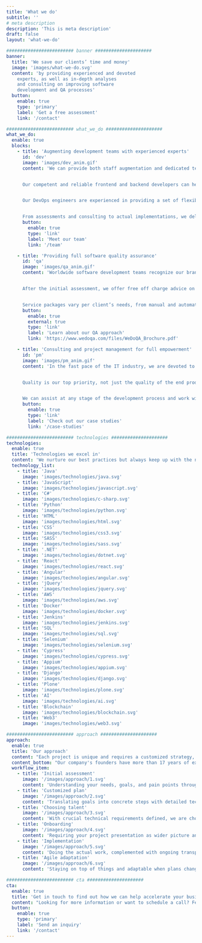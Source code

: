 ```yaml
---
title: 'What we do'
subtitle: ''
# meta description
description: 'This is meta description'
draft: false
layout: 'what-we-do'

######################### banner #####################
banner:
  title: 'We save our clients’ time and money'
  image: 'images/what-we-do.svg'
  content: 'by providing experienced and devoted
    experts, as well as in-depth analyses
    and consulting on improving software
    development and QA processes'
  button:
    enable: true
    type: 'primary'
    label: 'Get a free assessment'
    link: '/contact'

######################### what_we_do #####################
what_we_do:
  enable: true
  blocks:
    - title: 'Augmenting development teams with experienced experts'
      id: 'dev'
      image: 'images/dev_anim.gif'
      content: 'We can provide both staff augmentation and dedicated teams, depending on your needs.


      Our competent and reliable frontend and backend developers can help your ideas come to life and create top quality web solutions.


      Our DevOps engineers are experienced in providing a set of flexible services designed to enable you to build and deliver products faster and more reliably.


      From assessments and consulting to actual implementations, we deliver the most powerful development solutions.'
      button:
        enable: true
        type: 'link'
        label: 'Meet our team'
        link: '/team'

    - title: 'Providing full software quality assurance'
      id: 'qa'
      image: 'images/qa_anim.gif'
      content: 'Worldwide software development teams recognize our brand, [WeDoQA](https://www.wedoqa.com), as a reputable international supplier of QA services. Our experience with a variety of technologies guarantees that you have access to the finest options for any type of project.


      After the initial assessment, we offer free off charge advice on the best way to incorporate QA into your development process. With our dedication to clear communication, we know the questions to ask to hit the ground running.


      Service packages vary per client’s needs, from manual and automated quality assurance, QA lead, project consulting to full project management.'
      button:
        enable: true
        external: true
        type: 'link'
        label: 'Learn about our QA approach'
        link: 'https://www.wedoqa.com/files/WeDoQA_Brochure.pdf'

    - title: 'Consulting and project management for full empowerment'
      id: 'pm'
      image: 'images/pm_anim.gif'
      content: 'In the fast pace of the IT industry, we are devoted to helping our clients use their resources as efficiently as possible.


      Quality is our top priority, not just the quality of the end product but also the quality of the entire process and collaboration. We are passionate about making your ideas come to life while taking the business side of the project into account too.


      We can assist at any stage of the development process and work with your team within any type of project management methodology including Agile, Scrum, Kanban, and traditional.'
      button:
        enable: true
        type: 'link'
        label: 'Check out our case studies'
        link: '/case-studies'

######################### technologies #####################
technologies:
  enable: true
  title: 'Technologies we excel in'
  content: 'We nurture our best practices but always keep up with the newest technologies.'
  technology_list:
    - title: 'Java'
      image: 'images/technologies/java.svg'
    - title: 'JavaScript'
      image: 'images/technologies/javascript.svg'
    - title: 'C#'
      image: 'images/technologies/c-sharp.svg'
    - title: 'Python'
      image: 'images/technologies/python.svg'
    - title: 'HTML'
      image: 'images/technologies/html.svg'
    - title: 'CSS'
      image: 'images/technologies/css3.svg'
    - title: 'SASS'
      image: 'images/technologies/sass.svg'
    - title: '.NET'
      image: 'images/technologies/dotnet.svg'
    - title: 'React'
      image: 'images/technologies/react.svg'
    - title: 'Angular'
      image: 'images/technologies/angular.svg'
    - title: 'jQuery'
      image: 'images/technologies/jquery.svg'
    - title: 'AWS'
      image: 'images/technologies/aws.svg'
    - title: 'Docker'
      image: 'images/technologies/docker.svg'
    - title: 'Jenkins'
      image: 'images/technologies/jenkins.svg'
    - title: 'SQL'
      image: 'images/technologies/sql.svg'
    - title: 'Selenium'
      image: 'images/technologies/selenium.svg'
    - title: 'Cypress'
      image: 'images/technologies/cypress.svg'
    - title: 'Appium'
      image: 'images/technologies/appium.svg'
    - title: 'Django'
      image: 'images/technologies/django.svg'
    - title: 'Plone'
      image: 'images/technologies/plone.svg'
    - title: 'AI'
      image: 'images/technologies/ai.svg'
    - title: 'Blockchain'
      image: 'images/technologies/blockchain.svg'
    - title: 'Web3'
      image: 'images/technologies/web3.svg'

######################### approach #####################
approach:
  enable: true
  title: 'Our approach'
  content: "Each project is unique and requires a customized strategy, but what guides us through every communication and relationship is our in-depth domain experience, thoroughness in everything we do, transparency, and taking the human aspect into account. These are just a few of the [values](/our-story#values) we uphold and live by every day."
  content_bottom: "Our company's founders have more than 17 years of experience in each stage of the development and testing processes and are proficient in the procedures themselves. They are the ones who go through all the motions of an initial meeting, assessment, planning, and choosing the perfect team for you."
  workflow_item:
    - title: 'Initial assessment'
      image: '/images/approach/1.svg'
      content: 'Understanding your needs, goals, and pain points through a detailed interview and in-depth research'
    - title: 'Customized plan'
      image: '/images/approach/2.svg'
      content: 'Translating goals into concrete steps with detailed technical specifications, based on our expertise'
    - title: 'Choosing talent'
      image: '/images/approach/3.svg'
      content: 'With crucial technical requirements defined, we are choosing the most suitable talent for your project'
    - title: 'Onboarding'
      image: '/images/approach/4.svg'
      content: 'Requiring your project presentation as wider picture and also defining the specific tasks that will be performed'
    - title: 'Implementation'
      image: '/images/approach/5.svg'
      content: 'Doing the actual work, complemented with ongoing transparent communication and regular reporting'
    - title: 'Agile adaptation'
      image: '/images/approach/6.svg'
      content: 'Staying on top of things and adaptable when plans change, whether it is about the requirements or the team structure'

######################### cta #####################
cta:
  enable: true
  title: 'Get in touch to find out how we can help accelerate your business growth'
  content: "Looking for more information or want to schedule a call? Feel free to contact us, and we will follow up with you as soon as possible."
  button:
    enable: true
    type: 'primary'
    label: 'Send an inquiry'
    link: '/contact'
---
```

